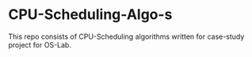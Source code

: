 # CPU-Scheduling-Algo-s
This repo consists of CPU-Scheduling algorithms written for case-study project for OS-Lab.

